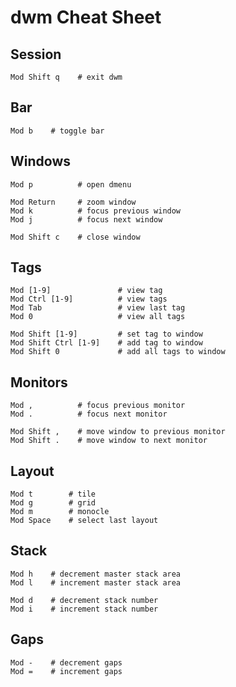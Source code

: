 # dwm Cheat Sheet

## Session
```Shell
Mod Shift q    # exit dwm
```

## Bar
```Shell
Mod b    # toggle bar
```

## Windows
```Shell
Mod p          # open dmenu

Mod Return     # zoom window
Mod k          # focus previous window
Mod j          # focus next window

Mod Shift c    # close window
```

## Tags
```Shell
Mod [1-9]               # view tag
Mod Ctrl [1-9]          # view tags
Mod Tab                 # view last tag
Mod 0                   # view all tags

Mod Shift [1-9]         # set tag to window
Mod Shift Ctrl [1-9]    # add tag to window
Mod Shift 0             # add all tags to window
```

## Monitors
```Shell
Mod ,          # focus previous monitor
Mod .          # focus next monitor

Mod Shift ,    # move window to previous monitor
Mod Shift .    # move window to next monitor
```

## Layout
```Shell
Mod t        # tile
Mod g        # grid
Mod m        # monocle
Mod Space    # select last layout
```

## Stack
```Shell
Mod h    # decrement master stack area
Mod l    # increment master stack area

Mod d    # decrement stack number
Mod i    # increment stack number
```

## Gaps
```Shell
Mod -    # decrement gaps
Mod =    # increment gaps
```
